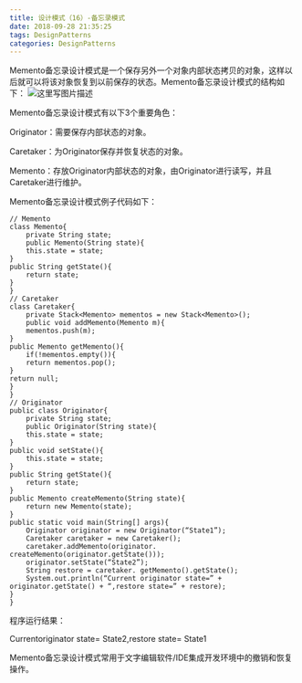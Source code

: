```yaml
---
title: 设计模式（16）-备忘录模式
date: 2018-09-28 21:35:25
tags: DesignPatterns
categories: DesignPatterns
---
```


Memento备忘录设计模式是一个保存另外一个对象内部状态拷贝的对象，这样以后就可以将该对象恢复到以前保存的状态。Memento备忘录设计模式的结构如下：
![这里写图片描述](20160723184322291.png)
<!-- more -->
Memento备忘录设计模式有以下3个重要角色：

Originator：需要保存内部状态的对象。

Caretaker：为Originator保存并恢复状态的对象。

Memento：存放Originator内部状态的对象，由Originator进行读写，并且Caretaker进行维护。

Memento备忘录设计模式例子代码如下：

```
// Memento
class Memento{
	private String state;
	public Memento(String state){
	this.state = state;
}
public String getState(){
	return state;
}
}
// Caretaker
class Caretaker{
	private Stack<Memento> mementos = new Stack<Memento>();
	public void addMemento(Memento m){
	mementos.push(m);
}
public Memento getMemento(){
	if(!mementos.empty()){
	return mementos.pop();
}
return null;
}
}
// Originator
public class Originator{
	private String state;
	public Originator(String state){
	this.state = state;
}
public void setState(){
	this.state = state;
}
public String getState(){
	return state;
}
public Memento createMemento(String state){
	return new Memento(state);
}
public static void main(String[] args){
	Originator originator = new Originator(“State1”);
	Caretaker caretaker = new Caretaker();
	caretaker.addMemento(originator. createMemento(originator.getState()));
	originator.setState(“State2”);
	String restore = caretaker. getMemento().getState();
	System.out.println(“Current originator state=” + originator.getState() + “,restore state=” + restore);
}
}
```
程序运行结果：

Currentoriginator state= State2,restore state= State1

Memento备忘录设计模式常用于文字编辑软件/IDE集成开发环境中的撤销和恢复操作。
